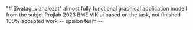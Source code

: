 "# Sivatagi_vizhalozat"
almost fully functional graphical application 
modell from the subjet Projlab 2023 BME VIK
ui based on the task, not finished 100%
accepted work
-- epsilon team --
